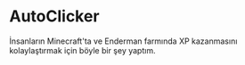 # AutoClicker
 İnsanların Minecraft'ta ve Enderman farmında XP kazanmasını kolaylaştırmak için böyle bir şey yaptım.
